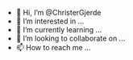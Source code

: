 - 👋 Hi, I’m @ChristerGjerde
- 👀 I’m interested in ...
- 🌱 I’m currently learning ...
- 💞️ I’m looking to collaborate on ...
- 📫 How to reach me ...

<!---
ChristerGjerde/ChristerGjerde is a ✨ special ✨ repository because its `README.md` (this file) appears on your GitHub profile.
You can click the Preview link to take a look at your changes.
--->
